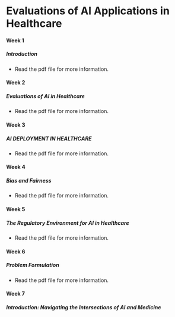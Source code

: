 # Evaluations of AI Applications in Healthcare

#### Week 1

##### Introduction 

- Read the pdf file for more information.

#### Week 2

##### Evaluations of AI in Healthcare

- Read the pdf file for more information.

#### Week 3

##### AI DEPLOYMENT IN HEALTHCARE

- Read the pdf file for more information.

#### Week 4

##### Bias and Fairness 

- Read the pdf file for more information.

#### Week 5

##### The Regulatory Environment for AI in Healthcare

- Read the pdf file for more information.

#### Week 6

##### Problem Formulation

- Read the pdf file for more information.

#### Week 7

##### Introduction: Navigating the Intersections of AI and Medicine